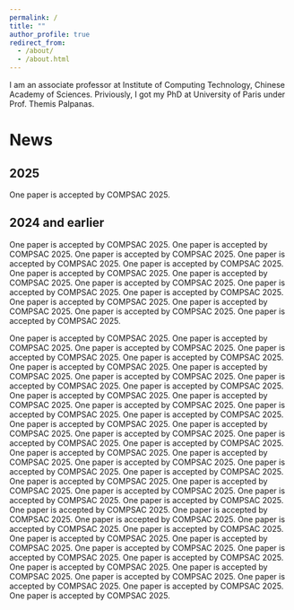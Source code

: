 ```yaml
---
permalink: /
title: ""
author_profile: true
redirect_from: 
  - /about/
  - /about.html
---
```

I am an associate professor at Institute of Computing Technology, Chinese Academy of Sciences.
Priviously, I got my PhD at University of Paris under Prof. Themis Palpanas.

News
======

2025
------
One paper is accepted by COMPSAC 2025.

2024 and earlier
------
One paper is accepted by COMPSAC 2025.
One paper is accepted by COMPSAC 2025.
One paper is accepted by COMPSAC 2025.
One paper is accepted by COMPSAC 2025.
One paper is accepted by COMPSAC 2025.
One paper is accepted by COMPSAC 2025.
One paper is accepted by COMPSAC 2025.
One paper is accepted by COMPSAC 2025.
One paper is accepted by COMPSAC 2025.
One paper is accepted by COMPSAC 2025.
One paper is accepted by COMPSAC 2025.
One paper is accepted by COMPSAC 2025.
One paper is accepted by COMPSAC 2025.
One paper is accepted by COMPSAC 2025.
<section id="project">
One paper is accepted by COMPSAC 2025.
One paper is accepted by COMPSAC 2025.
One paper is accepted by COMPSAC 2025.
One paper is accepted by COMPSAC 2025.
One paper is accepted by COMPSAC 2025.
One paper is accepted by COMPSAC 2025.
One paper is accepted by COMPSAC 2025.
One paper is accepted by COMPSAC 2025.
One paper is accepted by COMPSAC 2025.
One paper is accepted by COMPSAC 2025.
One paper is accepted by COMPSAC 2025.
One paper is accepted by COMPSAC 2025.
One paper is accepted by COMPSAC 2025.
One paper is accepted by COMPSAC 2025.
One paper is accepted by COMPSAC 2025.
One paper is accepted by COMPSAC 2025.
One paper is accepted by COMPSAC 2025.
One paper is accepted by COMPSAC 2025.
One paper is accepted by COMPSAC 2025.
One paper is accepted by COMPSAC 2025.
One paper is accepted by COMPSAC 2025.
One paper is accepted by COMPSAC 2025.
One paper is accepted by COMPSAC 2025.
One paper is accepted by COMPSAC 2025.
One paper is accepted by COMPSAC 2025.
One paper is accepted by COMPSAC 2025.
One paper is accepted by COMPSAC 2025.
One paper is accepted by COMPSAC 2025.
One paper is accepted by COMPSAC 2025.
One paper is accepted by COMPSAC 2025.
One paper is accepted by COMPSAC 2025.
One paper is accepted by COMPSAC 2025.
One paper is accepted by COMPSAC 2025.
One paper is accepted by COMPSAC 2025.
One paper is accepted by COMPSAC 2025.
One paper is accepted by COMPSAC 2025.
One paper is accepted by COMPSAC 2025.
One paper is accepted by COMPSAC 2025.
One paper is accepted by COMPSAC 2025.
One paper is accepted by COMPSAC 2025.
One paper is accepted by COMPSAC 2025.
One paper is accepted by COMPSAC 2025.
One paper is accepted by COMPSAC 2025.
One paper is accepted by COMPSAC 2025.
One paper is accepted by COMPSAC 2025.
One paper is accepted by COMPSAC 2025.
